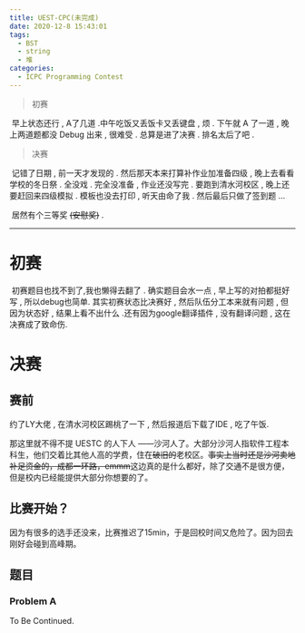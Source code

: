 ```yaml
---
title: UEST-CPC(未完成)
date: 2020-12-8 15:43:01
tags:
  - BST
  - string
  - 堆
categories:
  - ICPC Programming Contest
---
```


> 初赛

​	早上状态还行 , A了几道 .中午吃饭又丢饭卡又丢键盘 , 烦 . 下午就 A 了一道 , 晚上两道题都没 Debug 出来 , 很难受 . 总算是进了决赛 . 排名太后了吧 . 

> 决赛

​	记错了日期 , 前一天才发现的 . 然后那天本来打算补作业加准备四级 , 晚上去看看学校的冬日祭 . 全没戏 . 完全没准备 , 作业还没写完 . 要跑到清水河校区 , 晚上还要赶回来四级模拟 . 模板也没去打印 , 听天由命了我 . 然后最后只做了签到题 ...

​    居然有个三等奖 ~~(安慰奖)~~ .

<!-- more -->

---

# 初赛

​	初赛题目也找不到了,我也懒得去翻了 . 确实题目会水一点 , 早上写的对拍都挺好写 , 所以debug也简单. 其实初赛状态比决赛好 , 然后队伍分工本来就有问题 , 但因为状态好 , 结果上看不出什么 .还有因为google翻译插件 , 没有翻译问题 , 这在决赛成了致命伤.

# 决赛

## 赛前

约了LY大佬 , 在清水河校区踢桃了一下 , 然后报道后下载了IDE , 吃了午饭.

那这里就不得不提 UESTC 的人下人 ——沙河人了。大部分沙河人指软件工程本科生，他们交着比其他人高的学费，住在~~破旧的~~老校区。~~事实上当时还是沙河卖地补足资金的，成都一环路，emmm~~这边真的是什么都好，除了交通不是很方便，但是校内已经能提供大部分你想要的了。

## 比赛开始？

因为有很多的选手还没来，比赛推迟了15min，于是回校时间又危险了。因为回去刚好会碰到高峰期。

## 题目

### Problem A



To Be Continued.

<!-- Q.E.D. -->